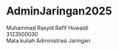 # AdminJaringan2025
Muhammad Rasyid Rafif Huwaidi <br>
3123500030 <br>
Mata kuliah Administrasi Jaringan <br>
